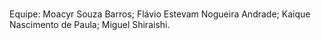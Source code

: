 # 

Equipe:
Moacyr Souza Barros;
Flávio Estevam Nogueira Andrade;
Kaique Nascimento de Paula;
Miguel Shiraishi.
